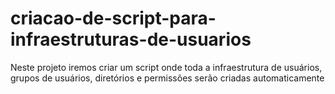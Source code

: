 # criacao-de-script-para-infraestruturas-de-usuarios

Neste projeto iremos criar um script onde toda a infraestrutura de usuários, grupos de usuários, diretórios e permissões serão criadas automaticamente

